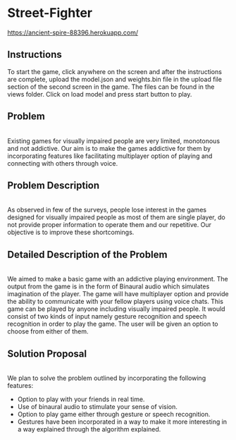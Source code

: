 # Street-Fighter
https://ancient-spire-88396.herokuapp.com/

<h2>Instructions</h2>
To start the game, click anywhere on the screen and after the instructions are complete, upload the model.json and weights.bin file in the upload file section of the second screen in the game. The files can be found in the views folder. Click on load model and press start button to play.

<h2>Problem</h2><br>
Existing games for visually impaired people are very limited, monotonous and not addictive. Our aim is to make the games addictive for them by incorporating features like facilitating multiplayer option of playing and connecting with others through voice.


<h2>Problem Description</h2><br>
As observed in few of the surveys, people lose interest in the games designed for visually impaired people as most of them are single player, do not provide proper information to operate them and our repetitive. Our objective is to improve these shortcomings.

<h2>Detailed Description of the Problem</h2><br>
We aimed to make a basic game with an addictive playing environment. The output from the game is in the form of Binaural audio which simulates imagination of the player. The game will have multiplayer option and provide the ability to communicate with your fellow players using voice chats. This game can be played by anyone including visually impaired people. It would consist of two kinds of input namely gesture recognition and speech recognition in order to play the game. The user will be given an option to choose from either of them.

<h2>Solution Proposal</h2><br>
We plan to solve the problem outlined by
incorporating the following features:
<ul>
  <li>Option to play with your friends in real time.</li>
  <li>Use of binaural audio to stimulate your sense of vision.</li>
  <li>Option to play game either through gesture or speech recognition.</li>
  <li>Gestures have been incorporated in a way to make it more interesting in a way explained through the algorithm explained.</li>
</ul>








